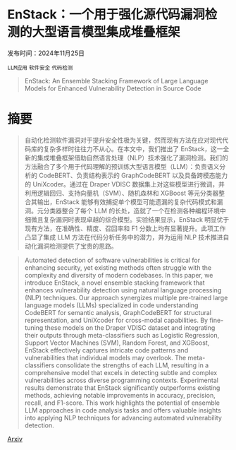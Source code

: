 # EnStack：一个用于强化源代码漏洞检测的大型语言模型集成堆叠框架

发布时间：2024年11月25日

`LLM应用` `软件安全` `代码检测`

> EnStack: An Ensemble Stacking Framework of Large Language Models for Enhanced Vulnerability Detection in Source Code

# 摘要

> 自动化检测软件漏洞对于提升安全性极为关键，然而现有方法在应对现代代码库的复杂多样时往往力不从心。在本文中，我们推出了 EnStack，这一全新的集成堆叠框架借助自然语言处理（NLP）技术强化了漏洞检测。我们的方法融合了多个用于代码理解的预训练大型语言模型（LLM）：负责语义分析的 CodeBERT、负责结构表示的 GraphCodeBERT 以及具备跨模态能力的 UniXcoder。通过在 Draper VDISC 数据集上对这些模型进行微调，并利用逻辑回归、支持向量机（SVM）、随机森林和 XGBoost 等元分类器整合其输出，EnStack 能够有效捕捉单个模型可能遗漏的复杂代码模式和漏洞。元分类器整合了每个 LLM 的长处，造就了一个在检测各种编程环境中细微且复杂漏洞时表现卓越的综合模型。实验结果显示，EnStack 明显优于现有方法，在准确性、精度、召回率和 F1 分数上均有显著提升。此项工作凸显了集成 LLM 方法在代码分析任务中的潜力，并为运用 NLP 技术推进自动化漏洞检测提供了宝贵的思路。

> Automated detection of software vulnerabilities is critical for enhancing security, yet existing methods often struggle with the complexity and diversity of modern codebases. In this paper, we introduce EnStack, a novel ensemble stacking framework that enhances vulnerability detection using natural language processing (NLP) techniques. Our approach synergizes multiple pre-trained large language models (LLMs) specialized in code understanding CodeBERT for semantic analysis, GraphCodeBERT for structural representation, and UniXcoder for cross-modal capabilities. By fine-tuning these models on the Draper VDISC dataset and integrating their outputs through meta-classifiers such as Logistic Regression, Support Vector Machines (SVM), Random Forest, and XGBoost, EnStack effectively captures intricate code patterns and vulnerabilities that individual models may overlook. The meta-classifiers consolidate the strengths of each LLM, resulting in a comprehensive model that excels in detecting subtle and complex vulnerabilities across diverse programming contexts. Experimental results demonstrate that EnStack significantly outperforms existing methods, achieving notable improvements in accuracy, precision, recall, and F1-score. This work highlights the potential of ensemble LLM approaches in code analysis tasks and offers valuable insights into applying NLP techniques for advancing automated vulnerability detection.

[Arxiv](https://arxiv.org/abs/2411.16561)
